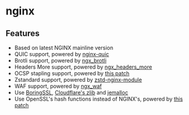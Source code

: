 # nginx

## Features

- Based on latest NGINX mainline version
- QUIC support, powered by [nginx-quic](https://quic.nginx.org/)
- Brotli support, powered by [ngx_brotli](https://github.com/google/ngx_brotli)
- Headers More support, powered by [ngx_headers_more](https://github.com/openresty/headers-more-nginx-module)
- OCSP stapling support, powered by [this patch](https://github.com/kn007/patch/blob/master/Enable_BoringSSL_OCSP.patch)
- Zstandard support, powered by [zstd-nginx-module](https://github.com/tokers/zstd-nginx-module)
- WAF support, powered by [ngx_waf](https://github.com/ADD-SP/ngx_waf)
- Use [BoringSSL](https://github.com/google/boringssl), [Cloudflare's zlib](https://github.com/cloudflare/zlib) and [jemalloc](https://github.com/jemalloc/jemalloc)
- Use OpenSSL's hash functions instead of NGINX's, powered by [this patch](https://github.com/kn007/patch/blob/master/use_openssl_md5_sha1.patch)
